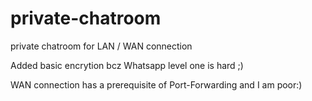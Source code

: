 # private-chatroom
private chatroom for LAN / WAN connection

Added basic encrytion bcz Whatsapp level one is hard ;)


WAN connection has a prerequisite of Port-Forwarding and I am poor:)
